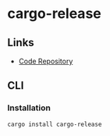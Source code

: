 # cargo-release

## Links

- [Code Repository](https://github.com/crate-ci/cargo-release)

## CLI

### Installation

```sh
cargo install cargo-release
```
